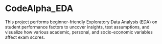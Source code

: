 # CodeAlpha_EDA
 This project performs beginner-friendly Exploratory Data Analysis (EDA) on student performance factors to uncover insights, test assumptions, and visualize how various academic, personal, and socio-economic variables affect exam scores.
